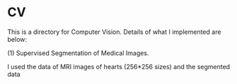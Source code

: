 # CV
This is a directory for Computer Vision.
Details of what I implemented are below:


(1) Supervised Segmentation of Medical Images. 

I used the data of MRI images of hearts (256*256 sizes) and the segmented data 
